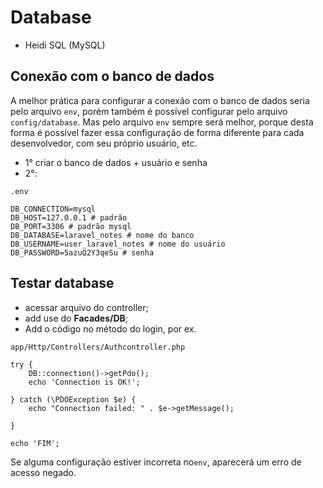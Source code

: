 # Database

- Heidi SQL (MySQL)

## Conexão com o banco de dados

A melhor prática para configurar a conexão com o banco de dados seria pelo arquivo `env`, porém também é possível configurar pelo arquivo `config/database`. Mas pelo arquivo `env` sempre será melhor, porque desta forma é possível fazer essa configuração de forma diferente para cada desenvolvedor, com seu próprio usuário, etc.

- 1° criar o banco de dados + usuário e senha
- 2°:

~~~
.env

DB_CONNECTION=mysql
DB_HOST=127.0.0.1 # padrão
DB_PORT=3306 # padrão mysql
DB_DATABASE=laravel_notes # nome do banco
DB_USERNAME=user_laravel_notes # nome do usuário
DB_PASSWORD=5azuQ2Y3qeSu # senha
~~~

## Testar database

- acessar arquivo do controller;
- add use do **Facades/DB**;
- Add o  código no método do login, por ex.

~~~
app/Http/Controllers/Authcontroller.php

try {
	DB::connection()->getPdo();
	echo 'Connection is OK!';
	
} catch (\PDOException $e) {
	echo "Connection failed: " . $e->getMessage();
	
}

echo 'FIM';
~~~

Se alguma configuração estiver incorreta no`env`, aparecerá um erro de acesso negado.
